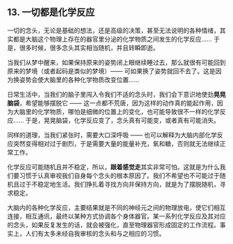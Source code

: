 ## 13. 一切都是化学反应

一切的念头，无论是基础的想法，还是高级的决策，甚至无法说明的各种情绪，其实都是大脑这个物理上存在的器官里分泌的化学物质之间发生的化学反应…… 于是，很多时候，很多念头其实相当随机，并且转瞬即逝。

当我们从梦中醒来，如果保持原来的姿势闭上眼继续睡过去，那么就很有可能回到原来的梦境（或者起码是类似的梦境）—— 可如果换了姿势就回不去了。这是因为换姿势会使大脑里的各种化学物质改变位置…… 

日常生活中，当我们的脑子里闯入令我们不适的念头时，我们会下意识地使劲**晃晃脑袋**，希望能够摆脱它 —— 这一点都不荒唐，因为这样的动作真的能起作用，因为大脑里的化学物质，哪怕是细微的位置上的变化，也可能导致很不一样的化学反应…… 于是，晃晃脑袋，化学反应变了，念头真有可能变，或者真有可能消失。

同样的道理，当我们紧张时，需要大口深呼吸 —— 也可以解释为大脑内部化学反应突然变得相对过于剧烈，于是需要大量的能量补充，氧和糖，否则就无法继续正常工作。

化学反应可能随机且并不稳定，所以，**跟着感觉走**其实非常可怕。这就是为什么我们要习惯于认真审视我们自身每个念头的根本原因了。我们不希望也不可能过于随机且过于不稳定地生活。我们挣扎着寻找方向并保持方向，就是为了摆脱随机，寻求稳定。

大脑内的各种化学反应，主要结果就是不同的神经元之间的物理放电，使它们相互连接，相互通讯，最终以某种方式协调各个身体器官。某一系列化学反应及其对应的念头，如果反复发生的话，就会被强化，直至物理器官形成固定的工作流程。事实上，人们有太多未经自我审核的念头和与之相应的习惯。